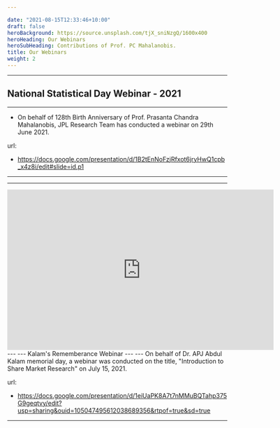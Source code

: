 ```yaml
---

date: "2021-08-15T12:33:46+10:00"
draft: false
heroBackground: https://source.unsplash.com/tjX_sniNzgQ/1600x400
heroHeading: Our Webinars
heroSubHeading: Contributions of Prof. PC Mahalanobis.
title: Our Webinars
weight: 2
---
```

---
National Statistical Day Webinar - 2021
---

---
- On behalf of 128th Birth Anniversary of Prof. Prasanta Chandra Mahalanobis, JPL Research Team has conducted a webinar on 29th June 2021.

url: 
- https://docs.google.com/presentation/d/1B2tEnNoFzjRfxot6jryHwQ1cpb_x4z8i/edit#slide=id.p1
---
---
<iframe src="https://onedrive.live.com/embed?cid=5B39D039B613CDB8&amp;resid=5B39D039B613CDB8%21462&amp;authkey=AIsDgaMmlPxd36g&amp;em=2&amp;wdAr=1.7777777777777777" width="610px" height="367px" frameborder="0">This is an embedded <a target="_blank" href="https://office.com">Microsoft Office</a> presentation, powered by <a target="_blank" href="https://office.com/webapps">Office</a>.</iframe>
---
---
Kalam's Rememberance Webinar
---
---
On behalf of Dr. APJ Abdul Kalam memorial day, a webinar was conducted on the title, "Introduction to Share Market Research" on July 15, 2021.

url:
- https://docs.google.com/presentation/d/1eiUaPK8A7t7nMMuBQTahp375G9geqtvy/edit?usp=sharing&ouid=105047495612038689356&rtpof=true&sd=true
---
